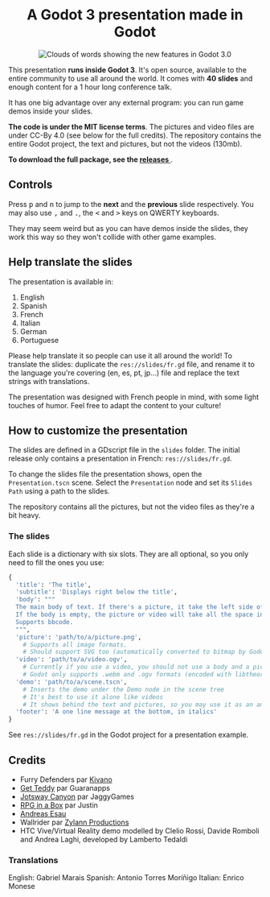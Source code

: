 <h1 align="center">
  A Godot 3 presentation made in Godot
</h1>

<p align='center'>
  <img src="https://raw.githubusercontent.com/GDquest/godot-3-presentation/master/img/new-in-godot-3.png" alt="Clouds of words showing the new features in Godot 3.0" />
</p>


This presentation **runs inside Godot 3**. It's open source, available to the entire community to use all around the world. It comes with **40 slides** and enough content for a 1 hour long conference talk.

It has one big advantage over any external program: you can run game demos inside your slides.

**The code is under the MIT license terms**. The pictures and video files are under CC-By 4.0 (see below for the full credits). The repository contains the entire Godot project, the text and pictures, but not the videos (130mb).

**To download the full package, see the [ releases ](https://github.com/GDquest/godot-3-presentation/releases)**.

## Controls

Press <kbd>p</kbd> and <kbd>n</kbd> to jump to the **next** and the **previous** slide respectively. You may also use <kbd>,</kbd> and <kbd>.</kbd>, the <kbd><</kbd> and <kbd>></kbd> keys on QWERTY keyboards.

They may seem weird but as you can have demos inside the slides, they work this way so they won't collide with other game examples.


## Help translate the slides

The presentation is available in:

1. English
1. Spanish
1. French
1. Italian
1. German
1. Portuguese

Please help translate it so people can use it all around the world! To translate the slides: duplicate the `res://slides/fr.gd` file, and rename it to the language you're covering (en, es, pt, jp...) file and replace the text strings with translations.

The presentation was designed with French people in mind, with some light touches of humor. Feel free to adapt the content to your culture!

## How to customize the presentation

The slides are defined in a GDscript file in the `slides` folder. The initial release only contains a presentation in French: `res://slides/fr.gd`.

To change the slides file the presentation shows, open the `Presentation.tscn` scene. Select the `Presentation` node and set its `Slides Path` using a path to the slides.

The repository contains all the pictures, but not the video files as they're a bit heavy.

### The slides

Each slide is a dictionary with six slots. They are all optional, so you only need to fill the ones you use:

```python
{
  'title': 'The title',
  'subtitle': 'Displays right below the title',
  'body': """
  The main body of text. If there's a picture, it take the left side of the screen. If there's no picture, it resizes to span over the screen's width.
  If the body is empty, the picture or video will take all the space instead.
  Supports bbcode.
  """,
  'picture': 'path/to/a/picture.png',
    # Supports all image formats.
    # Should support SVG too (automatically converted to bitmap by Godot).
  'video': 'path/to/a/video.ogv',
    # Currently if you use a video, you should not use a body and a picture
    # Godot only supports .webm and .ogv formats (encoded with libtheora)
  'demo': 'path/to/a/scene.tscn',
    # Inserts the demo under the Demo node in the scene tree
    # It's best to use it alone like videos
    # It shows behind the text and pictures, so you may use it as an animated background
  'footer': 'A one line message at the bottom, in italics'
}

```

See `res://slides/fr.gd` in the Godot project for a presentation example.

## Credits

- Furry Defenders par [Kivano](http://www.kivano.games/)
- [Get Teddy](https://play.google.com/store/apps/details?id=fr.guaranapps.games.get_teddy) par Guaranapps
- [Jotsway Canyon](https://jaggygames.itch.io/jotswaycanyon) par JaggyGames
- [RPG in a Box](http://www.rpginabox.com/) par Justin
- [Andreas Esau](https://www.youtube.com/user/ndee85)
- Wallrider par [Zylann Productions](https://www.youtube.com/user/ZylannMP3/videos)
- HTC Vive/Virtual Reality demo modelled by Clelio Rossi, Davide Romboli and Andrea Laghi, developed by Lamberto Tedaldi

### Translations

English: Gabriel Marais
Spanish: Antonio Torres Moríñigo
Italian: Enrico Monese
